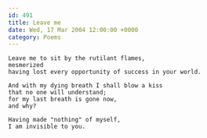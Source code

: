 ```yaml
---
id: 491
title: Leave me
date: Wed, 17 Mar 2004 12:00:00 +0000
category: Poems
---
```


    Leave me to sit by the rutilant flames,  
    mesmerized  
    having lost every opportunity of success in your world.

    And with my dying breath I shall blow a kiss  
    that no one will understand;  
    for my last breath is gone now,  
    and why?

    Having made "nothing" of myself,  
    I am invisible to you.



